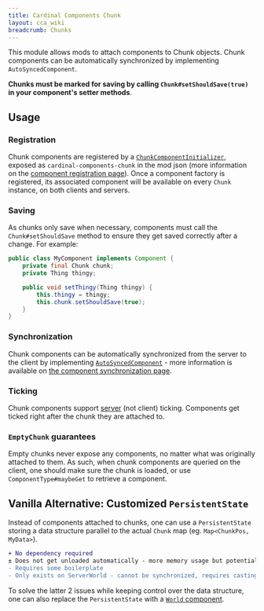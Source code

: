 ```yaml
---
title: Cardinal Components Chunk
layout: cca_wiki
breadcrumb: Chunks
---
```


This module allows mods to attach components to Chunk objects. Chunk components can be automatically synchronized by implementing `AutoSyncedComponent`.

**Chunks must be marked for saving by calling `Chunk#setShouldSave(true)` in your component's setter methods**.

## Usage
### Registration
Chunk components are registered by a [`ChunkComponentInitializer`](https://github.com/Ladysnake/Cardinal-Components-API/blob/master/cardinal-components-chunk/src/main/java/org/ladysnake/cca/api/v3/chunk/ChunkComponentInitializer.java), exposed as `cardinal-components-chunk` in the mod json (more information on the [component registration page](../registration#2-attaching-your-component)). Once a component factory is registered, its associated component will be available on every `Chunk` instance, on both clients and servers.

### Saving
As chunks only save when necessary, components must call the `Chunk#setShouldSave` method to ensure they get saved correctly after a change.
For example:

```java
public class MyComponent implements Component {
    private final Chunk chunk;
    private Thing thingy;

    public void setThingy(Thing thingy) {
        this.thingy = thingy;
        this.chunk.setShouldSave(true);
    }
}
```

### Synchronization
Chunk components can be automatically synchronized from the server to the client by implementing [`AutoSyncedComponent`](https://github.com/Ladysnake/Cardinal-Components-API/blob/master/cardinal-components-base/src/main/java/org/ladysnake/cca/api/v3/component/sync/AutoSyncedComponent.java) - more information is available on [the component synchronization page](../synchronization).

### Ticking
Chunk components support [server](https://github.com/Ladysnake/Cardinal-Components-API/blob/master/cardinal-components-base/src/main/java/org/ladysnake/cca/api/v3/component/tick/ServerTickingComponent.java) (not client) ticking. Components get ticked right after the chunk they are attached to.

### `EmptyChunk` guarantees
Empty chunks never expose any components, no matter what was originally attached to them. As such, when chunk components are queried on the client, one should make sure the chunk is loaded, or use `ComponentType#maybeGet` to retrieve a component.

## Vanilla Alternative: Customized `PersistentState`
Instead of components attached to chunks, one can use a `PersistentState` storing a data structure parallel to the actual `Chunk` map (eg. `Map<ChunkPos, MyData>`).

```diff
+ No dependency required
± Does not get unloaded automatically - more memory usage but potentially easier access
- Requires some boilerplate
- Only exists on ServerWorld - cannot be synchronized, requires casting to use, not available from other chunk views
```
To solve the latter 2 issues while keeping control over the data structure, one can also replace the `PersistentState` with a [`World` component](https://github.com/Ladysnake/Cardinal-Components-API/wiki/Cardinal-Components-World).